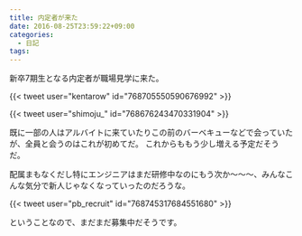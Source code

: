 ```yaml
---
title: 内定者が来た
date: 2016-08-25T23:59:22+09:00
categories:
  - 日記
tags:
---
```


新卒7期生となる内定者が職場見学に来た。

{{< tweet user="kentarow" id="768705550590676992" >}}

{{< tweet user="shimoju_" id="768676243470331904" >}}

既に一部の人はアルバイトに来ていたりこの前のバーベキューなどで会っていたが、全員と会うのはこれが初めてだ。
これからももう少し増える予定だそうだ。

配属まもなくだし特にエンジニアはまだ研修中なのにもう次か〜〜〜、みんなこんな気分で新人じゃなくなっていったのだろうな。

{{< tweet user="pb_recruit" id="768745317684551680" >}}

ということなので、まだまだ募集中だそうです。
